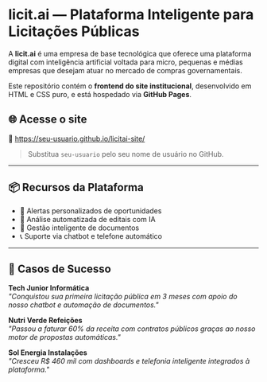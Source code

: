 # licit.ai — Plataforma Inteligente para Licitações Públicas

A **licit.ai** é uma empresa de base tecnológica que oferece uma plataforma digital com inteligência artificial voltada para micro, pequenas e médias empresas que desejam atuar no mercado de compras governamentais.

Este repositório contém o **frontend do site institucional**, desenvolvido em HTML e CSS puro, e está hospedado via **GitHub Pages**.

## 🌐 Acesse o site

🔗 https://seu-usuario.github.io/licitai-site/

> Substitua `seu-usuario` pelo seu nome de usuário no GitHub.

---

## 📦 Recursos da Plataforma

- 📌 Alertas personalizados de oportunidades
- 🤖 Análise automatizada de editais com IA
- 📂 Gestão inteligente de documentos
- 📞 Suporte via chatbot e telefone automático

---

## 💼 Casos de Sucesso

**Tech Junior Informática**  
_"Conquistou sua primeira licitação pública em 3 meses com apoio do nosso chatbot e automação de documentos."_

**Nutri Verde Refeições**  
_"Passou a faturar 60% da receita com contratos públicos graças ao nosso motor de propostas automáticas."_  

**Sol Energia Instalações**  
_"Cresceu R$ 460 mil com dashboards e telefonia inteligente integrados à plataforma."_



